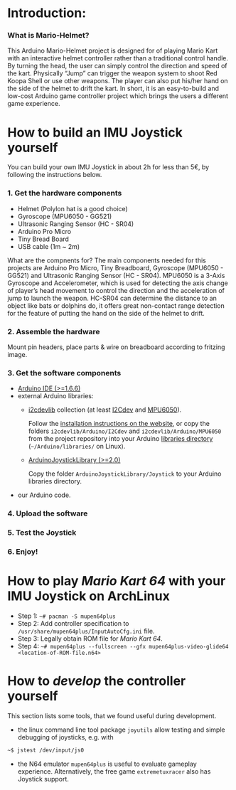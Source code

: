 # Introduction:
### What is Mario-Helmet?

This Arduino Mario-Helmet project is designed for of playing Mario Kart with an interactive helmet controller rather than a traditional control handle. By turning the head, the user can simply control the direction and speed of the kart. Physically “Jump” can trigger the weapon system to shoot Red Koopa Shell or use other weapons. The player can also put his/her hand on the side of the helmet to drift the kart. In short, it is an easy-to-build and low-cost Arduino game controller project which brings the users a different game experience.

# How to build an IMU Joystick yourself

You can build your own IMU Joystick in about 2h for less than 5€, by following the instructions below.

### 1. Get the hardware components
  - Helmet (Polylon hat is a good choice) 
  - Gyroscope (MPU6050 - GG521)
  - Ultrasonic Ranging Sensor (HC - SR04)
  - Arduino Pro Micro
  - Tiny Bread Board
  - USB cable (1m ~ 2m)

What are the compnents for?
The main components needed for this projects are Arduino Pro Micro, Tiny Breadboard, Gyroscope (MPU6050 - GG521) and Ultrasonic Ranging Sensor (HC - SR04). MPU6050 is a 3-Axis Gyroscope and Accelerometer, which is used for detecting the axis change of player’s head movement to control the direction and the acceleration of jump to launch the weapon. HC-SR04 can determine the distance to an object like bats or dolphins do, it offers great non-contact range detection for the feature of putting the hand on the side of the helmet to drift.

### 2. Assemble the hardware
Mount pin headers, place parts & wire on breadboard according to fritzing image.

### 3. Get the software components
- [Arduino IDE (>=1.6.6)](https://www.arduino.cc/en/main/software)
- external Arduino libraries:
  - [i2cdevlib](https://github.com/jrowberg/i2cdevlib)
    collection (at least [I2Cdev](https://github.com/jrowberg/i2cdevlib/tree/master/Arduino/I2Cdev) and [MPU6050](https://github.com/jrowberg/i2cdevlib/tree/master/Arduino/MPU6050)).

    Follow the [installation instructions on the website](https://www.i2cdevlib.com/usage), or copy the folders `i2cdevlib/Arduino/I2Cdev` and `i2cdevlib/Arduino/MPU6050` from the project repository into your Arduino [libraries directory](https://www.arduino.cc/en/hacking/libraries) (`~/Arduino/libraries/` on Linux).
  - [ArduinoJoystickLibrary (>=2.0)](https://github.com/MHeironimus/ArduinoJoystickLibrary)

    Copy the folder `ArduinoJoystickLibrary/Joystick` to your Arduino libraries directory.
- our Arduino code.
### 4. Upload the software
### 5. Test the Joystick
### 6. Enjoy!

# How to play *Mario Kart 64* with your IMU Joystick on ArchLinux
  - Step 1: `~# pacman -S mupen64plus`
  - Step 2: Add controller specification to `/usr/share/mupen64plus/InputAutoCfg.ini` file.
  - Step 3: Legally obtain ROM file for *Mario Kart 64*.
  - Step 4: `~# mupen64plus --fullscreen --gfx mupen64plus-video-glide64 <location-of-ROM-file.n64>`

# How to *develop* the controller yourself

This section lists some tools, that we found useful during development.
  - the linux command line tool package `joyutils` allow testing and simple debugging of joysticks, e.g. with
```bash
~$ jstest /dev/input/js0
```

  - the N64 emulator `mupen64plus` is useful to evaluate gameplay experience. Alternatively, the free game `extremetuxracer` also has Joystick support.
